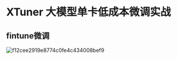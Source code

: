 # XTuner 大模型单卡低成本微调实战
## fintune微调
![f12cee2919e8774c0fe4c434008bef9](https://github.com/baijiesong/InternLM_Learning/assets/105435837/81aa3d57-52d2-45e0-aecb-05a4e125a97c)
## 
